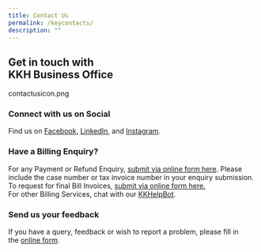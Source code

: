 ```yaml
---
title: Contact Us
permalink: /keycontacts/
description: ""
---
```

## **Get in touch with<br> KKH Business Office**

contactusicon.png


### **Connect with us on Social**

Find us on [Facebook,](https://www.facebook.com/kkh.sg/) [LinkedIn](https://www.linkedin.com/company/kk-women's-and-children's-hospital/), and [Instagram](https://www.instagram.com/kkh.sg/).

### **Have a Billing Enquiry?**


For any Payment or Refund Enquiry, [submit via online form here](https://for.sg/askshs). Please include the case number or tax invoice number in your enquiry submission. <br>
To request for final Bill Invoices, [submit via online form here.](https://for.sg/shsbill)<br>
For other Billing Services, 
chat with our [KKHelpBot](http://www.kkh.com.sg/billing-services).


### **Send us your feedback**
If you have a query, feedback or wish to report a problem, please fill in the [online form](https://form.gov.sg/5ee64839c874b200134f59d2).